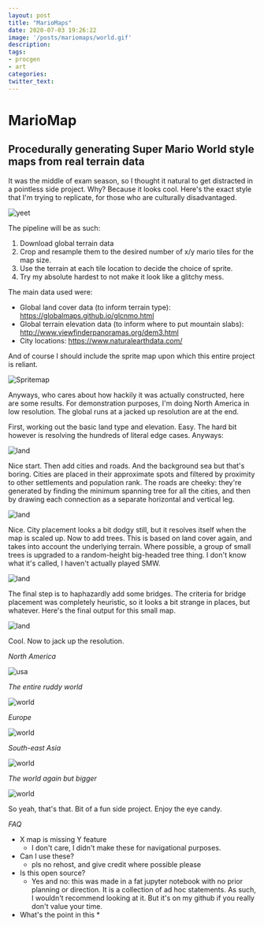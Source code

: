 ```yaml
---
layout: post
title: "MarioMaps"
date: 2020-07-03 19:26:22
image: '/posts/mariomaps/world.gif'
description:
tags:
- procgen
- art
categories:
twitter_text:
---
```


# MarioMap

## Procedurally generating Super Mario World style maps from real terrain data

It was the middle of exam season, so I thought it natural to get distracted in a pointless side project. Why? Because it looks cool. Here's the exact style that I'm trying to replicate, for those who are culturally disadvantaged.

![yeet](/_posts/mariomaps/smw_overworld.png)

The pipeline will be as such:

1. Download global terrain data
2. Crop and resample them to the desired number of x/y mario tiles for the map size.
3. Use the terrain at each tile location to decide the choice of sprite.
4. Try my absolute hardest to not make it look like a glitchy mess.

The main data used were:

* Global land cover data (to inform terrain type): https://globalmaps.github.io/glcnmo.html
* Global terrain elevation data (to inform where to put mountain slabs): http://www.viewfinderpanoramas.org/dem3.html
* City locations: https://www.naturalearthdata.com/

And of course I should include the sprite map upon which this entire project is reliant.

![Spritemap](/_posts/mariomaps/zanzio.png)

Anyways, who cares about how hackily it was actually constructed, here are some results. For demonstration purposes, I'm doing North America in low resolution. The global runs at a jacked up resolution are at the end.

First, working out the basic land type and elevation. Easy. The hard bit however is resolving the hundreds of literal edge cases. Anyways:

![land](/_posts/mariomaps/land_cover.png)

Nice start. Then add cities and roads. And the background sea but that's boring. Cities are placed in their approximate spots and filtered by proximity to other settlements and population rank. The roads are cheeky: they're generated by finding the minimum spanning tree for all the cities, and then by drawing each connection as a separate horizontal and vertical leg.

![land](/_posts/mariomaps/cities_roads.png)

Nice. City placement looks a bit dodgy still, but it resolves itself when the map is scaled up. Now to add trees. This is based on land cover again, and takes into account the underlying terrain. Where possible, a group of small trees is upgraded to a random-height big-headed tree thing. I don't know what it's called, I haven't actually played SMW.

![land](/_posts/mariomaps/trees.png)

The final step is to haphazardly add some bridges. The criteria for bridge placement was completely heuristic, so it looks a bit strange in places, but whatever. Here's the final output for this small map.

![land](/_posts/mariomaps/final.png)

Cool. Now to jack up the resolution.

_North America_

![usa](mariomap_images/usa.gif)

_The entire ruddy world_

![world](mariomap_images/world.gif)

 _Europe_

![world](mariomap_images/europe.gif)

_South-east Asia_

![world](mariomap_images/se_asia.gif)

_The world again but bigger_

![world](mariomap_images/mega_world.gif)

So yeah, that's that. Bit of a fun side project. Enjoy the eye candy.

*FAQ*

* X map is missing Y feature
  * I don't care, I didn't make these for navigational purposes.
* Can I use these?
  * pls no rehost, and give credit where possible please
* Is this open source?
  * Yes and no: this was made in a fat jupyter notebook with no prior planning or direction. It is a collection of ad hoc statements. As such, I wouldn't recommend looking at it. But it's on my github if you really don't value your time.
* What's the point in this
  *    


